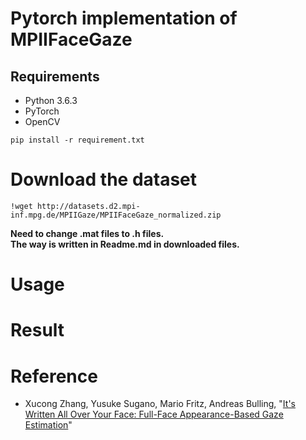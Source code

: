 # Pytorch implementation of MPIIFaceGaze
## Requirements
- Python 3.6.3
- PyTorch
- OpenCV

```pip install -r requirement.txt```

# Download the dataset 
```
!wget http://datasets.d2.mpi-inf.mpg.de/MPIIGaze/MPIIFaceGaze_normalized.zip
```

<b>Need to change .mat files to .h files.</b>  
<b>The way is written in Readme.md in downloaded files.</b>

# Usage

# Result

# Reference
- Xucong Zhang, Yusuke Sugano, Mario Fritz, Andreas Bulling, "[It's Written All Over Your Face: Full-Face Appearance-Based Gaze Estimation](https://arxiv.org/abs/1611.08860)"
